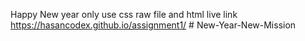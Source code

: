 Happy New year
only use css raw file and html 
live link https://hasancodex.github.io/assignment1/
#   N e w - Y e a r - N e w - M i s s i o n  
 